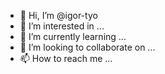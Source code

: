 - 👋 Hi, I’m @igor-tyo
- 👀 I’m interested in ...
- 🌱 I’m currently learning ...
- 💞️ I’m looking to collaborate on ...
- 📫 How to reach me ...

<!---
igor-tyo/igor-tyo is a ✨ special ✨ repository because its `README.md` (this file) appears on your GitHub profile.
You can click the Preview link to take a look at your changes.
--->
